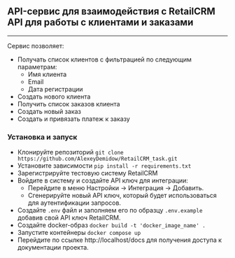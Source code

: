## API-сервис для взаимодействия с RetailCRM API для работы с клиентами и заказами

---
Сервис позволяет:
- Получать список клиентов с фильтрацией по следующим параметрам: 
  - Имя клиента
  - Email
  - Дата регистрации 
- Создать нового клиента
- Получить список заказов клиента
- Создать новый заказ
- Создать и привязать платеж к заказу

### Установка и запуск

- Клонируйте репозиторий `git clone https://github.com/AlexeyDemidow/RetailCRM_task.git`
- Установите зависимости `pip install -r requirements.txt`
- Зарегистрируйте тестовую систему RetailCRM
- Войдите в систему и создайте API ключ для интеграции: 
  - Перейдите в меню Настройки → Интеграция → Добавить.
  - Сгенерируйте новый API ключ, который будет использоваться для аутентификации запросов.
- Создайте `.env` файл и заполняем его по образцу `.env.example` добавив свой API ключ RetailCRM.
- Создайте docker-образ `docker build -t 'docker_image_name' .`
- Запустите контейнеры `docker compose up`
- Перейдите по ссылке http://localhost/docs для получения доступа к документации проекта.

